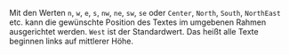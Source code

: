 Mit den Werten `n`, `w`, `e`, `s`, `nw`, `ne`, `sw`, `se` oder `Center`,
`North`, `South`, `NorthEast` etc. kann die gewünschte Position des Textes im
umgebenen Rahmen ausgerichtet werden. `West` ist der Standardwert. Das heißt
alle Texte beginnen links auf mittlerer Höhe.